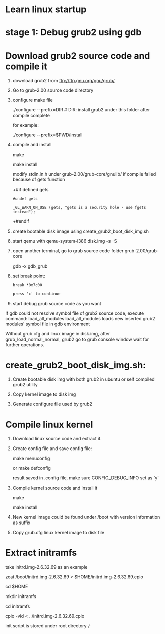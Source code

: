 # Learn linux startup

# stage 1: Debug grub2 using gdb

# Download grub2 source code and compile it
1. download grub2 from ftp://ftp.gnu.org/gnu/grub/

2. Go to grub-2.00 source code directory

2. configure make file

    ./configure --prefix=DIR    # DIR: install grub2 under this folder after compile complete

    for example: 
    
    ./configure --prefix=$PWD/install
    
3. compile and install

    make
    
    make install
    
    modify stdin.in.h under grub-2.00/grub-core/gnulib/ if compile failed because of gets function
    
      +#if defined gets
      
       #undef gets
       
       _GL_WARN_ON_USE (gets, "gets is a security hole - use fgets instead");
       
      +#endif
      
4. create bootable disk image using create_grub2_boot_disk_img.sh

5. start qemu with qemu-system-i386 disk.img -s -S

6. open another terminal, go to grub source code folder grub-2.00/grub-core

   gdb -x gdb_grub
   
7. set break point:

       break *0x7c00
       
       press 'c' to continue
       
8. start debug grub source code as you want

If gdb could not resolve symbol file of grub2 source code, execute command: load_all_modules
load_all_modules loads new inserted grub2 modules' symbol file in gdb environment

Without grub.cfg and linux image in disk.img, after grub_load_normal_normal, grub2 go to grub console window wait for further operations.



# create_grub2_boot_disk_img.sh:
1. Create bootable disk img with both grub2 in ubuntu or self compiled grub2 utility

2. Copy kernel image to disk img

3. Generate configure file used by grub2

# Compile linux kernel
1. Download linux source code and extract it.

2. Create config file and save config file:

	make menuconfig
	
	or make defconfig
	
   result saved in .config file, make sure CONFIG_DEBUG_INFO set as 'y'
   
3. Compile kernel source code and install it

	make
	
	make install
	
4. New kernel image could be found under /boot with version information as suffix

5. Copy grub.cfg linux kernel image to disk file

# Extract initramfs

take initrd.img-2.6.32.69 as an example

zcat /boot/initrd.img-2.6.32.69 > $HOME/initrd.img-2.6.32.69.cpio

cd $HOME

mkdir initramfs

cd initramfs

cpio -vid < ../initrd.img-2.6.32.69.cpio

init script is stored under root directory `/`
